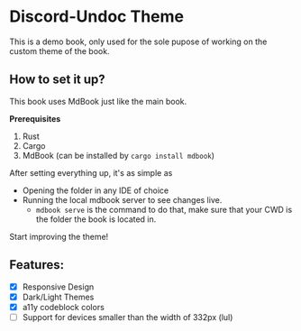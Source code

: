 # Discord-Undoc Theme

This is a demo book, only used for the sole pupose of working on the
custom theme of the book.

## How to set it up?

This book uses MdBook just like the main book.

**Prerequisites**
1. Rust
2. Cargo
3. MdBook (can be installed by `cargo install mdbook`)

After setting everything up, it's as simple as
- Opening the folder in any IDE of choice
- Running the local mdbook server to see changes live.
  - `mdbook serve` is the command to do that, make sure that your
  CWD is the folder the book is located in.

Start improving the theme!

## Features:

- [x] Responsive Design
- [x] Dark/Light Themes
- [x] a11y codeblock colors
- [ ] Support for devices smaller than the width of 332px (lul)
